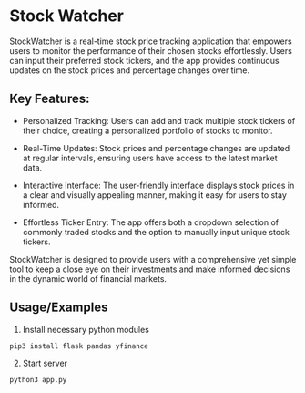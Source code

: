 # Stock Watcher

StockWatcher is a real-time stock price tracking application that empowers users to monitor the performance of their chosen stocks effortlessly. Users can input their preferred stock tickers, and the app provides continuous updates on the stock prices and percentage changes over time.

## Key Features:

- Personalized Tracking: Users can add and track multiple stock tickers of their choice, creating a personalized portfolio of stocks to monitor.

- Real-Time Updates: Stock prices and percentage changes are updated at regular intervals, ensuring users have access to the latest market data.

- Interactive Interface: The user-friendly interface displays stock prices in a clear and visually appealing manner, making it easy for users to stay informed.

- Effortless Ticker Entry: The app offers both a dropdown selection of commonly traded stocks and the option to manually input unique stock tickers.

StockWatcher is designed to provide users with a comprehensive yet simple tool to keep a close eye on their investments and make informed decisions in the dynamic world of financial markets.



## Usage/Examples
1. Install necessary python modules 

```shell
pip3 install flask pandas yfinance
```
2. Start server 

```shell
python3 app.py
```